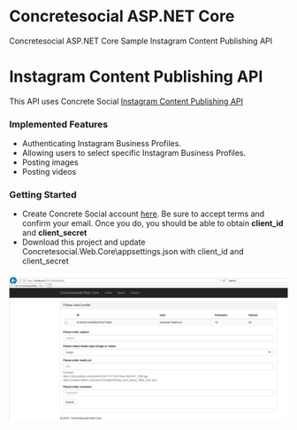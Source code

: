 # Concretesocial ASP.NET Core 
Concretesocial ASP.NET Core Sample Instagram Content Publishing API
# Instagram Content Publishing API
This API uses Concrete Social [Instagram Content Publishing API](https://concretesocial.io)

### Implemented Features

* Authenticating Instagram Business Profiles.
* Allowing users to select specific Instagram Business Profiles.
* Posting images
* Posting videos

### Getting Started

* Create Concrete Social account [here](https://concretesocial.io/). Be sure to accept terms and confirm your email. Once you do, you should be able to obtain **client_id** and **client_secret**
* Download this project and update Concretesocial.Web.Core\appsettings.json with client_id and client_secret

![sample publish](https://github.com/AlexanderRadevich/Concretesocial.Web.Core/raw/master/sample_publish.jpg)
